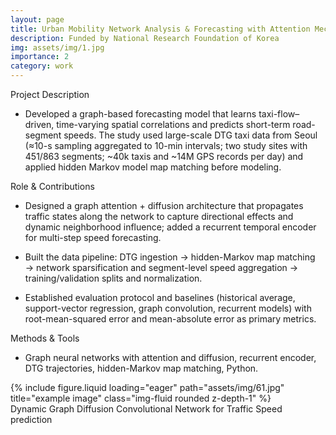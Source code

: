 ```yaml
---
layout: page
title: Urban Mobility Network Analysis & Forecasting with Attention Mechanisms and Graph Neural Networks
description: Funded by National Research Foundation of Korea 
img: assets/img/1.jpg
importance: 2
category: work
---
```


Project Description

- Developed a graph-based forecasting model that learns taxi-flow–driven, time-varying spatial correlations and predicts short-term road-segment speeds. The study used large-scale DTG taxi data from Seoul (≈10-s sampling aggregated to 10-min intervals; two study sites with 451/863 segments; ~40k taxis and ~14M GPS records per day) and applied hidden Markov model map matching before modeling.
 
Role & Contributions 

- Designed a graph attention + diffusion architecture that propagates traffic states along the network to capture directional effects and dynamic neighborhood influence; added a recurrent temporal encoder for multi-step speed forecasting.

- Built the data pipeline: DTG ingestion → hidden-Markov map matching → network sparsification and segment-level speed aggregation → training/validation splits and normalization. 
 
- Established evaluation protocol and baselines (historical average, support-vector regression, graph convolution, recurrent models) with root-mean-squared error and mean-absolute error as primary metrics.

Methods & Tools

- Graph neural networks with attention and diffusion, recurrent encoder, DTG trajectories, hidden-Markov map matching, Python.


</div>
<div class="row">
    <div class="col-sm mt-3 mt-md-0">
        {% include figure.liquid loading="eager" path="assets/img/61.jpg" title="example image" class="img-fluid rounded z-depth-1" %}
    </div>
</div>
<div class="caption">
    Dynamic Graph Diffusion Convolutional Network for Traffic Speed prediction 
</div>

